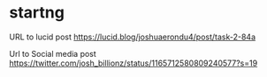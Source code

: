 # startng
URL to lucid post https://lucid.blog/joshuaerondu4/post/task-2-84a

Url to Social media post https://twitter.com/josh_billionz/status/1165712580809240577?s=19


